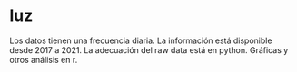 # luz

Los datos tienen una frecuencia diaria. La información está disponible desde 2017 a 2021. La adecuación del raw data está en python. Gráficas y otros análisis en r.
